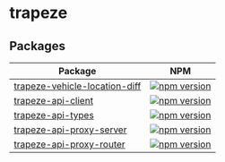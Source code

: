 # trapeze


## Packages
| Package | NPM |
| --- | --- |
| [trapeze-vehicle-location-diff](https://github.com/donmahallem/trapeze/tree/master/packages/trapeze-vehicle-location-diff) | [![npm version](https://badge.fury.io/js/%40donmahallem%2Ftrapeze-vehicle-location-diff.svg)](https://badge.fury.io/js/%40donmahallem%2Ftrapeze-vehicle-location-diff) |
| [trapeze-api-client](https://github.com/donmahallem/trapeze/tree/master/packages/trapeze-api-client) | [![npm version](https://badge.fury.io/js/%40donmahallem%2Ftrapeze-api-client.svg)](https://badge.fury.io/js/%40donmahallem%2Ftrapeze-api-client) |
| [trapeze-api-types](https://github.com/donmahallem/trapeze/tree/master/packages/trapeze-api-types) | [![npm version](https://badge.fury.io/js/%40donmahallem%2Ftrapeze-api-types.svg)](https://badge.fury.io/js/%40donmahallem%2Ftrapeze-api-types) |
| [trapeze-api-proxy-server](https://github.com/donmahallem/trapeze/tree/master/packages/trapeze-api-proxy-server) | [![npm version](https://badge.fury.io/js/%40donmahallem%2Ftrapeze-api-proxy-server.svg)](https://badge.fury.io/js/%40donmahallem%2Ftrapeze-api-proxy-server) |
| [trapeze-api-proxy-router](https://github.com/donmahallem/trapeze/tree/master/packages/trapeze-api-proxy-router) | [![npm version](https://badge.fury.io/js/%40donmahallem%2Ftrapeze-api-proxy-router.svg)](https://badge.fury.io/js/%40donmahallem%2Ftrapeze-api-proxy-router) |